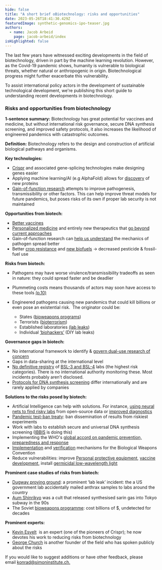 ```yaml
---
hide: false
title: "A short brief oBiotechnology: risks and opportunities"
date: 2023-05-26T18:41:30.429Z
featuredImage: synthetic-genomics-ipo-teaser.jpg
authors:
  - name: Jacob Arbeid
    page: jacob-arbeid/index
isHighlighted: false
---
```

The last few years have witnessed exciting developments in the field of biotechnology, driven in part by the machine learning revolution. However, as the Covid-19 pandemic shows, humanity is vulnerable to biological threats, whether natural or anthropogenic in origin. Biotechnological progress might further exacerbate this vulnerability.

To assist international policy actors in the development of sustainable technological development, we're publishing this short guide to understanding recent developments in biotechnology.

### Risks and opportunities from biotechnology

**1-sentence summary:** Biotechnology has great potential for vaccines and medicine, but without international risk governance, secure DNA synthesis screening, and improved safety protocols, it also increases the likelihood of engineered pandemics with catastrophic outcomes.

**Definition:** Biotechnology refers to the design and construction of artificial biological pathways and organisms.

**Key technologies:**

* [Crispr](https://www.broadinstitute.org/what-broad/areas-focus/project-spotlight/questions-and-answers-about-crispr) and associated gene-splicing technologies make designing genes easier
* Applying machine learning/AI (e.g AlphaFold) allows for [discovery](https://www.nature.com/articles/s41586-021-03819-2) of new proteins
* [Gain-of-function research](https://www.economist.com/the-economist-explains/2021/11/01/what-is-gain-of-function-research) attempts to improve pathogenesis, transmissibility or other factors. This can help improve threat models for future pandemics, but poses risks of its own if proper lab security is not maintained

**Opportunities from biotech:**

* [Better vaccines](https://www.nature.com/articles/d42859-020-00025-4)
* [Personalized medicine](https://www.ncbi.nlm.nih.gov/pmc/articles/PMC5586729/) and entirely new therapeutics that [go beyond current approaches](https://www.researchgate.net/publication/323299396_Deep_learning_for_biology)
* Gain-of-function research can [help us understand](https://link.springer.com/protocol/10.1007/978-1-4939-8678-1_28) the mechanics of pathogen spread better
* Better [crop resistance](https://onlinelibrary.wiley.com/doi/full/10.1002/sae2.12014) and [new biofuels](https://www.nrel.gov/news/program/2023/nrel-launches-synthetic-biology-project-to-advance-biofuel-discovery-technologies-with-lanzatech-northwestern-and-yale.html) → decreased pesticide & fossil-fuel use

**Risks from biotech:**

* Pathogens may have worse virulence/transmissibility tradeoffs as seen in nature: they could spread faster and be  deadlier
* Plummeting costs means thousands of actors may soon have access to these tools [(p.10)](https://dam.gcsp.ch/files/doc/gcsp-geneva-paper-29-22?_gl=1*w93j6n*_ga*MTcwODQyODI0Mi4xNjgyMDExODM2*_ga_Z66DSTVXTJ*MTY4MjI5OTgyMy4yLjAuMTY4MjI5OTgyMy4wLjAuMA..)
* Engineered pathogens causing new pandemics that could kill billions or even pose an existential risk.  The originator could be:

  * States ([bioweapons programs](https://www.ncbi.nlm.nih.gov/pmc/articles/PMC1326447/))
  * Terrorists ([bioterrorism](https://www.fhi.ox.ac.uk/wp-content/uploads/C-Nelson-Engineered-Pathogens.pdf))
  * Established laboratories [(lab leaks](https://www.lemonde.fr/en/science/article/2022/11/13/virology-a-timeline-of-lab-accidents-biological-attacks-and-increasingly-dangerous-experiments_6004113_10.html))
  * Individual [‘biohackers’](https://www.nature.com/scitable/blog/bio2.0/the_promises_demands_and_risks/) (DIY lab leaks)

**Governance gaps in biotech:** 

* No international framework to identify & [govern dual-use research of concern](https://www.who.int/publications/i/item/9789240036161)
* Gaps in data-sharing at the international level
* [No definitive registry](https://cset.georgetown.edu/publication/mapping-biosafety-level-3-laboratories-by-publications/) of [BSL-3 and BSL-4](https://www.ncbi.nlm.nih.gov/pmc/articles/PMC8414973/) labs (the highest risk categories). There is no international authority monitoring these. Most incidents probably aren’t disclosed. 
* [Protocols for DNA synthesis screening](https://media.nti.org/documents/Biosecurity_Innovation_and_Risk_Reduction.pdf) differ internationally and are rarely applied by companies

**Solutions to the risks posed by biotech:** 

* Artificial Intelligence can help with solutions. For instance, [using neural nets to find risky labs](https://pubmed.ncbi.nlm.nih.gov/33293535/) from open-source data or [improved diagnostics](https://www.centerforhealthsecurity.org/our-work/pubs_archive/pubs-pdfs/2018/181009-gcbr-tech-report.pdf)
* [Pandemic test-ban treaty](https://twitter.com/mattwridley/status/1530490051020345344?lang=en-GB): ban dissemination of results from riskiest experiments 
* Work with labs to establish secure and universal DNA synthesis screening ([IBBIS](https://ibbis.bio) is doing this)
* Implementing the WHO's [global accord on pandemic prevention, preparedness and response](https://www.who.int/news/item/03-03-2023-countries-begin-negotiations-on-global-agreement-to-protect-world-from-future-pandemic-emergencies)
* [Implementation](https://www.un.org/disarmament/biological-weapons/national-implementation/) and [verification](https://www.nti.org/wp-content/uploads/2022/06/Creating-a-Verification-Protocol_FINAL_June2022.pdf) mechanisms for the Biological Weapons Convention
* Reduce vulnerabilities: improve [Personal protective equipment](https://www.scienceopen.com/document_file/843ff097-c837-4150-8cf4-28202299468b/ScienceOpenPreprint/preprint%20upload%20version%20of%20Innovating%20Respirators_%20PPE%20Lessons%20for%20Future%20Pandemics%20v7.1.pdf), [vaccine development](https://www.nature.com/articles/s41541-021-00290-y), install [germicidal low-wavelength light](https://www.ncbi.nlm.nih.gov/pmc/articles/PMC4595666/)

**Prominent case studies of risks from biotech:**

* [Dugway proving ground](https://www.reuters.com/article/us-usa-defense-anthrax-idUKKCN0UT1QW): a prominent ‘lab leak’ incident: the a US government lab accidentally mailed anthrax samples to labs around the country 
* [Aum Shinrikyo](https://www.bbc.co.uk/news/world-asia-35975069) was a cult that released synthesised sarin gas into Tokyo subway in the 90s
* The Soviet [bioweapons programme](https://fas.org/blogs/secrecy/2012/07/soviet_bw/): cost billions of $, undetected for decades

**Prominent experts:**

* [Kevin Esvelt](https://hearthisidea.com/episodes/esvelt-sandbrink)  is an expert (one of the pioneers of Crispr); he now devotes his work to reducing risks from biotechnology
* [George Church](https://futureoflife.org/podcast/on-the-future-of-computation-synthetic-biology-and-life-with-george-church/) is another founder of the field who has spoken publicly about the risks

If you would like to suggest additions or have other feedback, please email [konrad@simoninstitute.ch.](mailto:konrad@simoninstitute.ch)